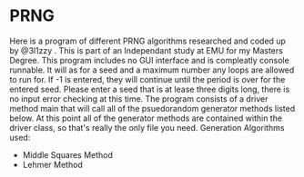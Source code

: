 # PRNG
Here is a program of different PRNG algorithms researched and coded up by @3l1zzy .
This is part of an Independant study at EMU for my Masters Degree.
This program includes no GUI interface and is compleatly console runnable. It will as for a seed and a maximum number any loops are allowed to run for. If -1 is entered, they will continue until the period is over for the entered seed. Please enter a seed that is at lease three digits long, there is no input error checking at this time.
The program consists of a driver method main that will call all of the psuedorandom generator methods listed below. At this point all of the generator methods are contained within the driver class, so that's really the only file you need.
Generation Algorithms used:
- Middle Squares Method
- Lehmer Method
